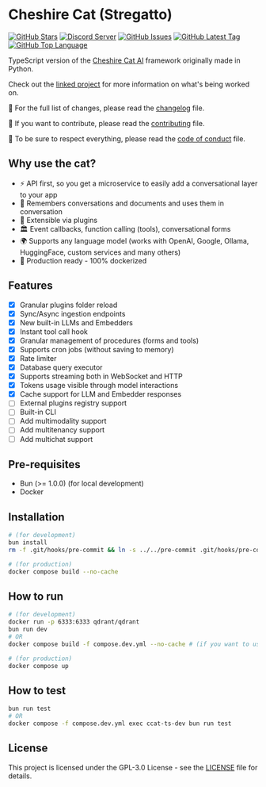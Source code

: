 # Cheshire Cat (Stregatto)

[![GitHub Stars](https://img.shields.io/github/stars/zAlweNy26/ts-cat)](https://github.com/zAlweNy26/ts-cat)
[![Discord Server](https://img.shields.io/discord/1092359754917089350?logo=discord)](https://discord.gg/bHX5sNFCYU)
[![GitHub Issues](https://img.shields.io/github/issues/zAlweNy26/ts-cat)](https://github.com/zAlweNy26/ts-cat/issues)
[![GitHub Latest Tag](https://img.shields.io/github/v/tag/zAlweNy26/ts-cat)](https://github.com/zAlweNy26/ts-cat/tags)
[![GitHub Top Language](https://img.shields.io/github/languages/top/zAlweNy26/ts-cat)](https://github.com/zAlweNy26/ts-cat)

TypeScript version of the [Cheshire Cat AI](https://github.com/cheshire-cat-ai/core) framework originally made in Python.

Check out the [linked project](https://github.com/zAlweNy26/ts-cat/projects?query=is%3Aopen) for more information on what's being worked on.

📜 For the full list of changes, please read the [changelog](./CHANGELOG.md) file.

👥 If you want to contribute, please read the [contributing](./CONTRIBUTING.md) file.

📃 To be sure to respect everything, please read the [code of conduct](./CODE_OF_CONDUCT.md) file.

## Why use the cat?

- ⚡️ API first, so you get a microservice to easily add a conversational layer to your app
- 🐘 Remembers conversations and documents and uses them in conversation
- 🚀 Extensible via plugins
- 🏛️ Event callbacks, function calling (tools), conversational forms
- 🌍 Supports any language model (works with OpenAI, Google, Ollama, HuggingFace, custom services and many others)
- 🐋 Production ready - 100% dockerized

## Features

- [x] Granular plugins folder reload
- [x] Sync/Async ingestion endpoints
- [x] New built-in LLMs and Embedders
- [x] Instant tool call hook
- [x] Granular management of procedures (forms and tools)
- [x] Supports cron jobs (without saving to memory)
- [x] Rate limiter
- [x] Database query executor
- [x] Supports streaming both in WebSocket and HTTP
- [x] Tokens usage visible through model interactions
- [x] Cache support for LLM and Embedder responses
- [ ] External plugins registry support
- [ ] Built-in CLI
- [ ] Add multimodality support
- [ ] Add multitenancy support
- [ ] Add multichat support

## Pre-requisites

- Bun (>= 1.0.0) (for local development)
- Docker

## Installation

```bash
# (for development)
bun install
rm -f .git/hooks/pre-commit && ln -s ../../pre-commit .git/hooks/pre-commit

# (for production)
docker compose build --no-cache
```

## How to run

```bash
# (for development)
docker run -p 6333:6333 qdrant/qdrant
bun run dev
# OR
docker compose build -f compose.dev.yml --no-cache # (if you want to use Docker for development)

# (for production)
docker compose up
```

## How to test

```bash
bun run test
# OR
docker compose -f compose.dev.yml exec ccat-ts-dev bun run test
```

## License

This project is licensed under the GPL-3.0 License - see the [LICENSE](./LICENSE) file for details.

